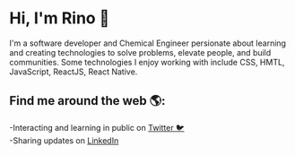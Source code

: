 # Hi, I'm Rino 👋

I'm a software developer and Chemical Engineer persionate about learning and creating technologies to solve problems, elevate people, and build communities. 
Some technologies I enjoy working with include CSS, HMTL, JavaScript, ReactJS, React Native.

## Find me around the web 🌎:
-Interacting and learning in public on <a href='https://twitter.com/RiNO_KED/'> Twitter 🐦</a><br/>
-Sharing updates on <a href='https://www.linkedin.com/in/rino-kitimbo-881090116'>LinkedIn</a><br/>
